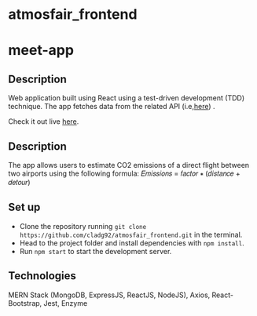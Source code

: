 # atmosfair_frontend

# meet-app

## Description

Web application built using React using a test-driven development (TDD) technique. The app fetches data from the related API (i.e,[here](https://atmosfair.herokuapp.com/airports)) .

Check it out live [here](https://cladg92.github.io/atmosfair_frontend/).

## Description

The app allows users to estimate CO2 emissions of a direct flight between two airports using the following formula:
𝐸𝑚𝑖𝑠𝑠𝑖𝑜𝑛𝑠 = 𝑓𝑎𝑐𝑡𝑜𝑟 ∗ (𝑑𝑖𝑠𝑡𝑎𝑛𝑐𝑒 + 𝑑𝑒𝑡𝑜𝑢𝑟)
  
## Set up

- Clone the repository running `git clone https://github.com/cladg92/atmosfair_frontend.git` in the terminal.
- Head to the project folder and install dependencies with `npm install`.
- Run `npm start` to start the development server.

## Technologies

MERN Stack (MongoDB, ExpressJS, ReactJS, NodeJS), Axios, React-Bootstrap, Jest, Enzyme
